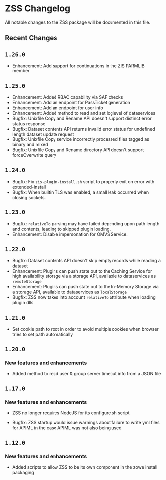 # ZSS Changelog

All notable changes to the ZSS package will be documented in this file.

## Recent Changes

## `1.26.0`

- Enhancement: Add support for continuations in the ZIS PARMLIB member

## `1.25.0`

- Enhancement: Added RBAC capability via SAF checks
- Enhancement: Add an endpoint for PassTicket generation
- Enhancement: Add an endpoint for user info
- Enhancement: Added method to read and set loglevel of dataservices
- Bugfix: Unixfile Copy and Rename API doesn't support distinct error status response
- Bugfix: Dataset contents API returns invalid error status for undefined length dataset update request
- Bugfix: Unixfile Copy service incorrectly processed files tagged as binary and mixed
- Bugfix: Unixfile Copy and Rename directory API doesn't support forceOverwrite query

## `1.24.0`

- Bugfix: Fix `zis-plugin-install.sh` script to properly exit on error with extended-install
- Bugfix: When builtin TLS was enabled, a small leak occurred when closing sockets.

## `1.23.0`

- Bugfix: `relativeTo` parsing may have failed depending upon path length and contents, leading to skipped plugin loading.
- Enhancement: Disable impersonation for OMVS Service.

## `1.22.0`

- Bugfix: Dataset contents API doesn't skip empty records while reading a dataset 
- Enhancement: Plugins can push state out to the Caching Service for high availability storage via a storage API, available to dataservices as `remoteStorage`
- Enhancement: Plugins can push state out to the In-Memory Storage via a storage API, available to dataservices as `localStorage`
- Bugfix: ZSS now takes into account `relativeTo` attribute when loading plugin dlls

## `1.21.0`

- Set cookie path to root in order to avoid multiple cookies when browser tries to set path automatically

## `1.20.0`

### New features and enhancements
- Added method to read user & group server timeout info from a JSON file

## `1.17.0`

### New features and enhancements
- ZSS no longer requires NodeJS for its configure.sh script

- Bugfix: ZSS startup would issue warnings about failure to write yml files for APIML in the case APIML was not also being used

## `1.12.0`

### New features and enhancements
- Added scripts to allow ZSS to be its own component in the zowe install packaging

